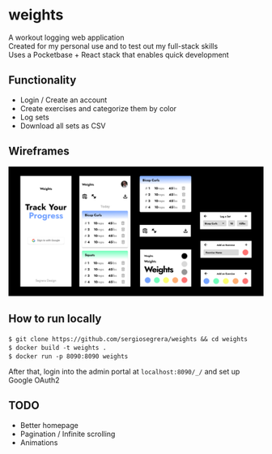 # weights

A workout logging web application  
Created for my personal use and to test out my full-stack skills  
Uses a Pocketbase + React stack that enables quick development

## Functionality

- Login / Create an account
- Create exercises and categorize them by color
- Log sets
- Download all sets as CSV

## Wireframes

![Wireframes](./wireframes.jpg)

## How to run locally

`$ git clone https://github.com/sergiosegrera/weights && cd weights`  
`$ docker build -t weights .`  
`$ docker run -p 8090:8090 weights`

After that, login into the admin portal at `localhost:8090/_/` and set up Google OAuth2

## TODO

- Better homepage
- Pagination / Infinite scrolling
- Animations
